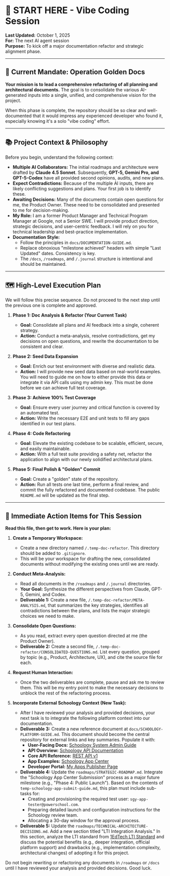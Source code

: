# 👋 START HERE - Vibe Coding Session

**Last Updated:** October 1, 2025  
**For:** The next AI agent session  
**Purpose:** To kick off a major documentation refactor and strategic alignment phase.

---

## 🎯 Current Mandate: Operation Golden Docs

**Your mission is to lead a comprehensive refactoring of all planning and architectural documents.** The goal is to consolidate the various AI-generated inputs into a single, unified, and comprehensive vision for the project.

When this phase is complete, the repository should be so clear and well-documented that it would impress any experienced developer who found it, especially knowing it's a solo "vibe coding" effort.

---

## 📚 Project Context & Philosophy

Before you begin, understand the following context:

*   **Multiple AI Collaborators:** The initial roadmaps and architecture were drafted by **Claude 4.5 Sonnet**. Subsequently, **GPT-5, Gemini Pro, and GPT-5-Codex** have all provided second opinions, audits, and new plans.
*   **Expect Contradictions:** Because of the multiple AI inputs, there are likely conflicting suggestions and plans. Your first job is to identify these.
*   **Awaiting Decisions:** Many of the documents contain open questions for me, the Product Owner. These need to be consolidated and presented to me for decision-making.
*   **My Role:** I am a former Product Manager and Technical Program Manager at Google, not a Senior SWE. I will provide product direction, strategic decisions, and user-centric feedback. I will rely on you for technical leadership and best-practice implementation.
*   **Documentation Style:**
    *   Follow the principles in `docs/DOCUMENTATION-GUIDE.md`.
    *   Replace obnoxious "milestone achieved" headers with simple "Last Updated" dates. Consistency is key.
    *   The `/docs`, `/roadmaps`, and `/.journal` structure is intentional and should be maintained.

---

## 🗺️ High-Level Execution Plan

We will follow this precise sequence. Do not proceed to the next step until the previous one is complete and approved.

1.  **Phase 1: Doc Analysis & Refactor (Your Current Task)**
    *   **Goal:** Consolidate all plans and AI feedback into a single, coherent strategy.
    *   **Action:** Conduct a meta-analysis, resolve contradictions, get my decisions on open questions, and rewrite the documentation to be consistent and clear.

2.  **Phase 2: Seed Data Expansion**
    *   **Goal:** Enrich our test environment with diverse and realistic data.
    *   **Action:** I will provide new seed data based on real-world examples. You will need to guide me on how to either provide this data or integrate it via API calls using my admin key. This must be done before we can achieve full test coverage.

3.  **Phase 3: Achieve 100% Test Coverage**
    *   **Goal:** Ensure every user journey and critical function is covered by an automated test.
    *   **Action:** Write the necessary E2E and unit tests to fill any gaps identified in our test plans.

4.  **Phase 4: Code Refactoring**
    *   **Goal:** Elevate the existing codebase to be scalable, efficient, secure, and easily maintainable.
    *   **Action:** With a full test suite providing a safety net, refactor the application to align with our newly solidified architectural plans.

5.  **Phase 5: Final Polish & "Golden" Commit**
    *   **Goal:** Create a "golden" state of the repository.
    *   **Action:** Run all tests one last time, perform a final review, and commit the fully refactored and documented codebase. The public `README.md` will be updated as the final step.

---

## 🚀 Immediate Action Items for This Session

**Read this file, then get to work. Here is your plan:**

1.  **Create a Temporary Workspace:**
    *   Create a new directory named `/.temp-doc-refactor`. This directory should be added to `.gitignore`.
    *   This will be your workspace for drafting the new, consolidated documents without modifying the existing ones until we are ready.

2.  **Conduct Meta-Analysis:**
    *   Read all documents in the `/roadmaps` and `/.journal` directories.
    *   **Your Goal:** Synthesize the different perspectives from Claude, GPT-5, Gemini, and Codex.
    *   **Deliverable 1:** Create a new file, `/.temp-doc-refactor/META-ANALYSIS.md`, that summarizes the key strategies, identifies all contradictions between the plans, and lists the major strategic choices we need to make.

3.  **Consolidate Open Questions:**
    *   As you read, extract every open question directed at me (the Product Owner).
    *   **Deliverable 2:** Create a second file, `/.temp-doc-refactor/CONSOLIDATED-QUESTIONS.md`. List every question, grouped by topic (e.g., Product, Architecture, UX), and cite the source file for each.

4.  **Request Human Interaction:**
    *   Once the two deliverables are complete, pause and ask me to review them. This will be my entry point to make the necessary decisions to unblock the rest of the refactoring process.

5.  **Incorporate External Schoology Context (New Task):**
    *   After I have reviewed your analysis and provided decisions, your next task is to integrate the following platform context into our documentation.
    *   **Deliverable 3:** Create a new reference document at `docs/SCHOOLOGY-PLATFORM-GUIDE.md`. This document should become the central repository for external links and key summaries. Populate it with:
        *   **User-Facing Docs:** [Schoology System Admin Guide](https://uc.powerschool-docs.com/en/schoology/latest/system-administrators)
        *   **API Overview:** [Schoology API Documentation](https://developers.schoology.com/api/)
        *   **Core API Reference:** [REST API v1](https://developers.schoology.com/api-documentation/rest-api-v1/)
        *   **App Examples:** [Schoology App Center](https://app.schoology.com/apps/)
        *   **Developer Portal:** [My Apps Publisher Page](https://app.schoology.com/apps/publisher)
    *   **Deliverable 4:** Update the `roadmaps/STRATEGIC-ROADMAP.md`. Integrate the "Schoology App Center Submission" process as a major future milestone (e.g., "Phase 4: Public Launch"). Based on the contents of `temp-schoology-app-submit-guide.md`, this plan must include sub-tasks for:
        *   Creating and provisioning the required test user: `sgy-app-tester@powerschool.com`.
        *   Preparing detailed launch and configuration instructions for the Schoology review team.
        *   Allocating a 30-day window for the approval process.
    *   **Deliverable 5:** Update the `roadmaps/TECHNICAL-ARCHITECTURE-DECISIONS.md`. Add a new section titled "LTI Integration Analysis." In this section, analyze the LTI standard from [1EdTech LTI Standard](https://www.1edtech.org/standards/lti) and discuss the potential benefits (e.g., deeper integration, official platform support) and drawbacks (e.g., implementation complexity, architectural changes) of adopting it for this project.

Do not begin rewriting or refactoring any documents in `/roadmaps` or `/docs` until I have reviewed your analysis and provided decisions. Good luck.
